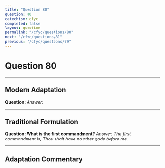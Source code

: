 ```yaml
---
title: "Question 80"
question: 80
catechism: cfyc
completed: false
layout: question
permalink: "/cfyc/questions/80"
next: "/cfyc/questions/81"
previous: "/cfyc/questions/79"
---
```

# Question 80
---
## Modern Adaptation
<strong>
    Question:
</strong>

<em>
    Answer:
</em>

---
## Traditional Formulation
<strong>
    Question: What is the first commandment?
</strong>

<em>
    Answer: The first commandment is, Thou shalt have no other gods before me.
</em>

---
## Adaptation Commentary
